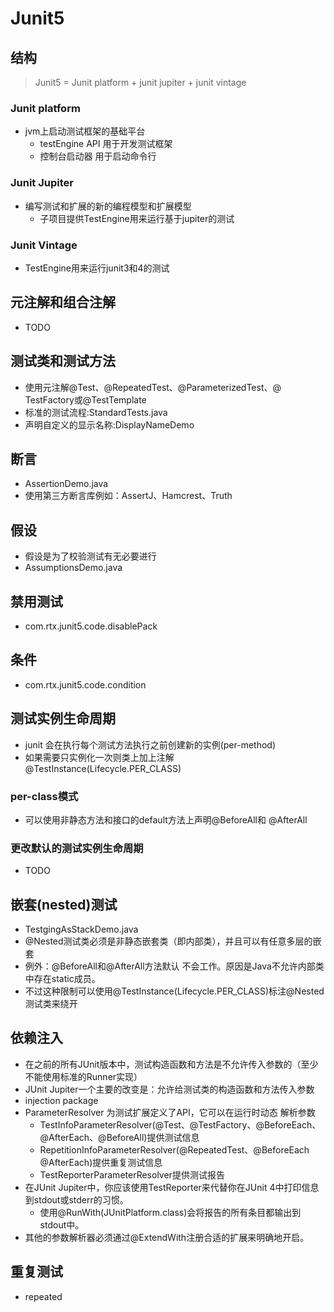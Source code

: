 # Junit5 #

## 结构 ##

> Junit5 = Junit platform + junit jupiter + junit vintage

### Junit platform ###

- jvm上启动测试框架的基础平台
    - testEngine API 用于开发测试框架
    - 控制台启动器 用于启动命令行

### Junit Jupiter ###

- 编写测试和扩展的新的编程模型和扩展模型
    - 子项目提供TestEngine用来运行基于jupiter的测试

### Junit Vintage  ###

- TestEngine用来运行junit3和4的测试

## 元注解和组合注解 ##

- TODO

## 测试类和测试方法 ##

- 使用元注解@Test、@RepeatedTest、@ParameterizedTest、@ TestFactory或@TestTemplate
- 标准的测试流程:StandardTests.java
- 声明自定义的显示名称:DisplayNameDemo

## 断言 ##

- AssertionDemo.java
- 使用第三方断言库例如：AssertJ、Hamcrest、Truth

## 假设 ##

- 假设是为了校验测试有无必要进行
- AssumptionsDemo.java


## 禁用测试 ##

- com.rtx.junit5.code.disablePack

## 条件 ##

- com.rtx.junit5.code.condition


## 测试实例生命周期 ##

- junit 会在执行每个测试方法执行之前创建新的实例(per-method)
- 如果需要只实例化一次则类上加上注解@TestInstance(Lifecycle.PER_CLASS)

### per-class模式 ###

- 可以使用非静态方法和接口的default方法上声明@BeforeAll和 @AfterAll

### 更改默认的测试实例生命周期 ###

- TODO

## 嵌套(nested)测试 ##

- TestgingAsStackDemo.java
- @Nested测试类必须是非静态嵌套类（即内部类），并且可以有任意多层的嵌套
- 例外：@BeforeAll和@AfterAll方法默认 不会工作。原因是Java不允许内部类中存在static成员。
- 不过这种限制可以使用@TestInstance(Lifecycle.PER_CLASS)标注@Nested测试类来绕开

## 依赖注入 ##

- 在之前的所有JUnit版本中，测试构造函数和方法是不允许传入参数的（至少不能使用标准的Runner实现）
- JUnit Jupiter一个主要的改变是：允许给测试类的构造函数和方法传入参数
- injection package
- ParameterResolver 为测试扩展定义了API，它可以在运行时动态 解析参数
    - TestInfoParameterResolver(@Test、@TestFactory、@BeforeEach、@AfterEach、@BeforeAll)提供测试信息
    - RepetitionInfoParameterResolver(@RepeatedTest、@BeforeEach @AfterEach)提供重复测试信息
    - TestReporterParameterResolver提供测试报告
- 在JUnit Jupiter中，你应该使用TestReporter来代替你在JUnit 4中打印信息到stdout或stderr的习惯。
    - 使用@RunWith(JUnitPlatform.class)会将报告的所有条目都输出到stdout中。
-  其他的参数解析器必须通过@ExtendWith注册合适的扩展来明确地开启。

## 重复测试 ##

- repeated




